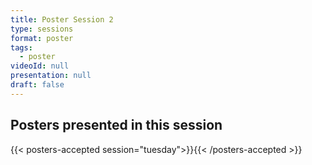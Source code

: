```yaml
---
title: Poster Session 2
type: sessions
format: poster
tags:
  - poster
videoId: null
presentation: null
draft: false
---
```

<!-- Click link for
{{< button-link icon="direction" label="instructions for authors of accepted posters" url="http://localhost:1313/presentations/#poster-presentations" target="_blank" >}} -->


## Posters presented in this session
{{< posters-accepted session="tuesday">}}{{< /posters-accepted >}}
